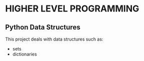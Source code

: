 # HIGHER LEVEL PROGRAMMING

## Python Data Structures

This project deals with data structures such as:
- sets
- dictionaries

